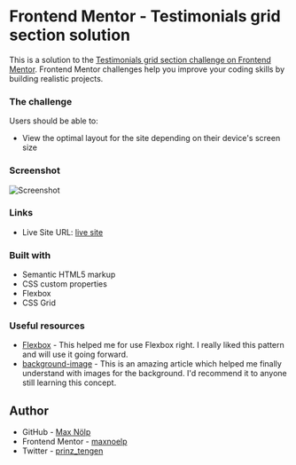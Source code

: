 # Frontend Mentor - Testimonials grid section solution

This is a solution to the [Testimonials grid section challenge on Frontend Mentor](https://www.frontendmentor.io/challenges/testimonials-grid-section-Nnw6J7Un7). Frontend Mentor challenges help you improve your coding skills by building realistic projects.

### The challenge

Users should be able to:

- View the optimal layout for the site depending on their device's screen size

### Screenshot

![Screenshot](./screenshot.jpg)

### Links

- Live Site URL: [live site](https://maxnoelp.github.io/testimonials-grid-sector/)

### Built with

- Semantic HTML5 markup
- CSS custom properties
- Flexbox
- CSS Grid

### Useful resources

- [Flexbox](https://www.mediaevent.de/css/display-flex.html) - This helped me for use Flexbox right. I really liked this pattern and will use it going forward.
- [background-image](https://www.mediaevent.de/css/background-size.html) - This is an amazing article which helped me finally understand with images for the background. I'd recommend it to anyone still learning this concept.

## Author

- GitHub - [Max Nölp](https://github.com/maxnoelp)
- Frontend Mentor - [maxnoelp](https://www.frontendmentor.io/profile/maxnoelp)
- Twitter - [prinz_tengen](https://x.com/prinz_tengen)
